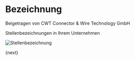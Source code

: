 # Bezeichnung
<span class="text-muted contributed-by">Beigetragen von CWT Connector & Wire Technology GmbH</span>

Stellenbezeichnungen in Ihrem Unternehmen

<img class="screenshot" alt="Stellenbezeichnung" src="/docs/assets/img/human-resources/designation.png">

{next}
